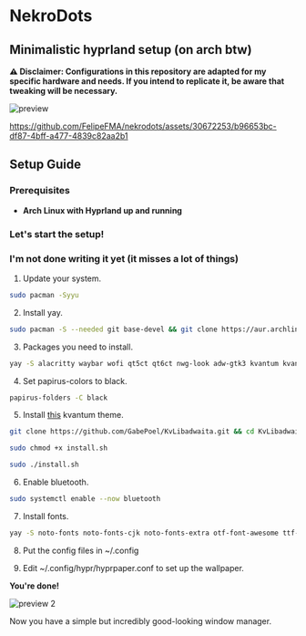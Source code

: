 # NekroDots
## Minimalistic hyprland setup (on arch btw)


**⚠️ Disclaimer: Configurations in this repository are adapted for my specific hardware and needs. If you intend to replicate it, be aware that tweaking will be necessary.**

![preview](https://github.com/FelipeFMA/nekrodots/assets/30672253/2534c33e-cae5-4787-8845-50163bbeaebf)


https://github.com/FelipeFMA/nekrodots/assets/30672253/b96653bc-df87-4bff-a477-4839c82aa2b1


## Setup Guide

### Prerequisites

- **Arch Linux with Hyprland up and running**

### Let's start the setup!
### I'm not done writing it yet (it misses a lot of things)
01. Update your system.
   ```bash
   sudo pacman -Syyu
   ```

02. Install yay.
   ```bash
   sudo pacman -S --needed git base-devel && git clone https://aur.archlinux.org/yay-bin.git && cd yay-bin && makepkg -si
   ```

03. Packages you need to install.
   ```bash
   yay -S alacritty waybar wofi qt5ct qt6ct nwg-look adw-gtk3 kvantum kvantum-qt5 appimagelauncher-bin spotify-launcher vlc unzip unrar upscayl-bin thunar thunar-archive-plugin thunar-volman swaync steam spotify-launcher slurp screen reflector qbittorrent polkit-gnome pavucontrol papirus-icon-theme papirus-folders openrgb localsend-bin kolourpaint hyprpicker hyprpaper gnome-disk-utility git gimp fastfetch firefox breeze-icons bluez bluez-libs bluez-utils blueman wl-clipboard xdg-desktop-portal-hyprland fastfetch
   ```

04. Set papirus-colors to black.
   ```bash
   papirus-folders -C black
   ```

05. Install [this](https://github.com/GabePoel/KvLibadwaita) kvantum theme.
   ```bash
   git clone https://github.com/GabePoel/KvLibadwaita.git && cd KvLibadwaita
   ```
   ```bash
   sudo chmod +x install.sh
   ```
   ```bash
   sudo ./install.sh
   ```

06. Enable bluetooth.
   ```bash
   sudo systemctl enable --now bluetooth
   ```

07. Install fonts.
   ```bash
   yay -S noto-fonts noto-fonts-cjk noto-fonts-extra otf-font-awesome ttf-nerd-fonts-symbols ttf-apple-emoji ttf-opensans ttf-roboto
   ```

08. Put the config files in ~/.config

09. Edit ~/.config/hypr/hyprpaper.conf to set up the wallpaper.

**You're done!**

![preview 2](https://github.com/FelipeFMA/nekrodots/assets/30672253/cfe86e40-13c0-46ba-8fd6-4e2d2f160532)



Now you have a simple but incredibly good-looking window manager.
